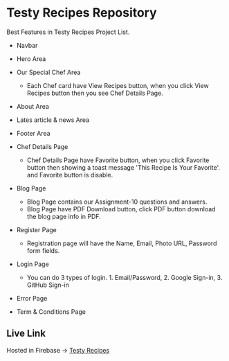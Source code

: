 # Testy Recipes Repository
Best Features in Testy Recipes Project List.

* Navbar
* Hero Area
* Our Special Chef Area
    * Each Chef card have View Recipes button, when you click View Recipes button then you see Chef Details Page.

* About Area
* Lates article & news Area
* Footer Area

* Chef Details Page
    * Chef Details Page have Favorite button, when you click Favorite button then showing a toast message 'This Recipe Is Your Favorite'. and Favorite button is disable.

* Blog Page
    * Blog Page contains our Assignment-10 questions and answers.
    * Blog Page have PDF Download button, click PDF button download the blog page info in PDF.

* Register Page
    * Registration page will have the Name, Email, Photo URL, Password form fields.

* Login Page
    * You can do 3 types of login. 1. Email/Password, 2. Google Sign-in, 3. GitHub Sign-in

* Error Page
* Term & Conditions Page


## Live Link
Hosted in Firebase -> [Testy Recipes](https://testy-recipes-client.web.app/)